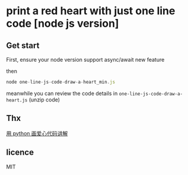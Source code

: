 # print a red heart with just one line code [node js version]

## Get start

First, ensure your node version support async/await new feature

then

```js
node one-line-js-code-draw-a-heart_min.js
```

meanwhile you can review the code details in `one-line-js-code-draw-a-heart.js` (unzip code)

## Thx

[用 python 画爱心代码讲解](https://zhuanlan.zhihu.com/p/85804612)

## licence

MIT